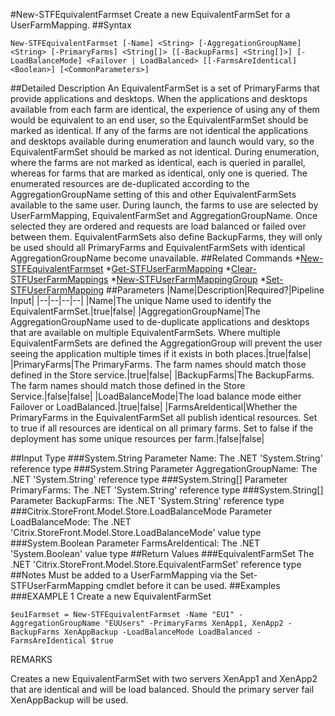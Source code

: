 #New-STFEquivalentFarmset
Create a new EquivalentFarmSet for a UserFarmMapping.
##Syntax
```New-STFEquivalentFarmset [-Name] <String> [-AggregationGroupName] <String> [-PrimaryFarms] <String[]> [[-BackupFarms] <String[]>] [-LoadBalanceMode] <Failover | LoadBalanced> [[-FarmsAreIdentical] <Boolean>] [<CommonParameters>]
```
##Detailed Description
An EquivalentFarmSet is a set of PrimaryFarms that provide applications and desktops. When the applications and desktops available from each farm are identical, the experience of using any of them would be equivalent to an end user, so the EquivalentFarmSet should be marked as identical. If any of the farms are not identical the applications and desktops available during enumeration and launch would vary, so the EquivalentFarmSet should be marked as not identical. During enumeration, where the farms are not marked as identical, each is queried in parallel, whereas for farms that are marked as identical, only one is queried. The enumerated resources are de-duplicated according to the AggregationGroupName setting of this and other EquivalentFarmSets available to the same user. During launch, the farms to use are selected by UserFarmMapping, EquivalentFarmSet and AggregationGroupName. Once selected they are ordered and requests are load balanced or failed over between them. EquivalentFarmSets also define BackupFarms, they will only be used should all PrimaryFarms and EquivalentFarmSets with identical AggregationGroupName become unavailable.
##Related Commands
*[New-STFEquivalentFarmset](New-STFEquivalentFarmset)
*[Get-STFUserFarmMapping](Get-STFUserFarmMapping)
*[Clear-STFUserFarmMappings](Clear-STFUserFarmMappings)
*[New-STFUserFarmMappingGroup](New-STFUserFarmMappingGroup)
*[Set-STFUserFarmMapping](Set-STFUserFarmMapping)
##Parameters
|Name|Description|Required?|Pipeline Input||--|--|--|--||Name|The unique Name used to identify the EquivalentFarmSet.|true|false||AggregationGroupName|The AggregationGroupName used to de-duplicate applications and desktops that are available on multiple EquivalentFarmSets. Where multiple EquivalentFarmSets are defined the AggregationGroup will prevent the user seeing the application multiple times if it exists in both places.|true|false||PrimaryFarms|The PrimaryFarms. The farm names should match those defined in the Store service.|true|false||BackupFarms|The BackupFarms. The farm names should match those defined in the Store Service.|false|false||LoadBalanceMode|The load balance mode either Failover or LoadBalanced.|true|false||FarmsAreIdentical|Whether the PrimaryFarms in the EquivalentFarmSet all publish identical resources. Set to true if all resources are identical on all primary farms. Set to false if the deployment has some unique resources per farm.|false|false|##Input Type
###System.String
Parameter Name: The .NET 'System.String' reference type
###System.String
Parameter AggregationGroupName: The .NET 'System.String' reference type
###System.String[]
Parameter PrimaryFarms: The .NET 'System.String' reference type
###System.String[]
Parameter BackupFarms: The .NET 'System.String' reference type
###Citrix.StoreFront.Model.Store.LoadBalanceMode
Parameter LoadBalanceMode: The .NET 'Citrix.StoreFront.Model.Store.LoadBalanceMode' value type
###System.Boolean
Parameter FarmsAreIdentical: The .NET 'System.Boolean' value type
##Return Values
###EquivalentFarmSet
The .NET 'Citrix.StoreFront.Model.Store.EquivalentFarmSet' reference type
##Notes
Must be added to a UserFarmMapping via the Set-STFUserFarmMapping cmdlet before it can be used.
##Examples
###EXAMPLE 1 Create a new EquivalentFarmSet
```$eu1Farmset = New-STFEquivalentFarmset -Name "EU1" -AggregationGroupName "EUUsers" -PrimaryFarms XenApp1, XenApp2 -BackupFarms XenAppBackup -LoadBalanceMode LoadBalanced -FarmsAreIdentical $true
```
REMARKS

Creates a new EquivalentFarmSet with two servers XenApp1 and XenApp2 that are identical and will be load balanced.
Should the primary server fail XenAppBackup will be used.
